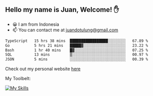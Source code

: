 ## Hello my name is Juan, Welcome! ✋

- 😀 I am from Indonesia
- 📫 You can contact me at juandotulung@gmail.com

<!--START_SECTION:waka-->

```txt
TypeScript   15 hrs 38 mins  █████████████████░░░░░░░░   67.89 %
Go           5 hrs 21 mins   █████▓░░░░░░░░░░░░░░░░░░░   23.22 %
Bash         1 hr 40 mins    █▓░░░░░░░░░░░░░░░░░░░░░░░   07.25 %
SQL          13 mins         ▒░░░░░░░░░░░░░░░░░░░░░░░░   00.97 %
JSON         5 mins          ░░░░░░░░░░░░░░░░░░░░░░░░░   00.39 %
```

<!--END_SECTION:waka-->

Check out my personal website [here](https://juanchristian.com)

My Toolbelt:

[![My Skills](https://skillicons.dev/icons?i=go,js,ts,nodejs,react,nextjs,python,php,laravel,aws,bash,linux,postgres,mysql,redis,mongodb,docker)](https://skillicons.dev)

